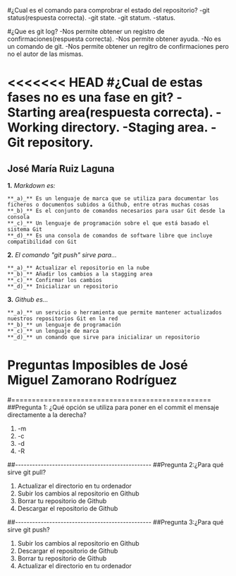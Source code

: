 #¿Cual es el comando para comprobrar el estado del repositorio?
-git status(respuesta correcta).
-git state.
-git statum.
-status.

#¿Que es git log?
-Nos permite obtener un registro de confirmaciones(respuesta correcta).
-Nos permite obtener ayuda.
-No es un comando de git.
-Nos permite obtener un regitro de confirmaciones pero no el autor de las mismas.

<<<<<<< HEAD
#¿Cual de estas fases no es una fase en git?
-Starting area(respuesta correcta).
-Working directory.
-Staging area.
-Git repository.
=======
## José María Ruiz Laguna

**1.** _Markdown es:_

	**_a)_** Es un lenguaje de marca que se utiliza para documentar los ficheros o documentos subidos a Github, entre otras muchas cosas
	**_b)_** Es el conjunto de comandos necesarios para usar Git desde la consola
	**_c)_** Un lenguaje de programación sobre el que está basado el sistema Git
	**_d)_** Es una consola de comandos de software libre que incluye compatibilidad con Git

**2.** _El comando "git push" sirve para..._

	**_a)_** Actualizar el repositorio en la nube
	**_b)_** Añadir los cambios a la stagging area
	**_c)_** Confirmar los cambios
	**_d)_** Inicializar un repositorio

**3.** _Github es..._

	**_a)_** un servicio o herramienta que permite mantener actualizados nuestros repositorios Git en la red
	**_b)_** un lenguaje de programación
	**_c)_** un lenguaje de marca
	**_d)_** un comando que sirve para inicializar un repositorio

# Preguntas Imposibles de José Miguel Zamorano Rodríguez
#=================================================
##Pregunta 1: ¿Qué opción se utiliza para poner en el commit el mensaje directamente a la derecha?
1. -m
2. -c
3. -d
4. -R

##------------------------------------------------
##Pregunta 2:¿Para qué sirve git pull?
1. Actualizar el directorio en tu ordenador
2. Subir los cambios al repositorio en Github
3. Borrar tu repositorio de Github
4. Descargar el repositorio de Github

##------------------------------------------------
##Pregunta 3:¿Para qué sirve git push?
1. Subir los cambios al repositorio en Github
2. Descargar el repositorio de Github
3. Borrar tu repositorio de Github
4. Actualizar el directorio en tu ordenador